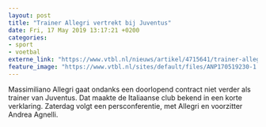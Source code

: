 ```yaml
---
layout: post
title: "Trainer Allegri vertrekt bij Juventus"
date: Fri, 17 May 2019 13:17:21 +0200
categories: 
- sport 
- voetbal 
externe_link: "https://www.vtbl.nl/nieuws/artikel/4715641/trainer-allegri-vertrekt-bij-juventus"
feature_image: "https://www.vtbl.nl/sites/default/files/ANP170519230-1.jpg"
---
```


Massimiliano Allegri gaat ondanks een doorlopend contract niet verder als trainer van Juventus. Dat maakte de Italiaanse club bekend in een korte verklaring. Zaterdag volgt een persconferentie, met Allegri en voorzitter Andrea Agnelli.
